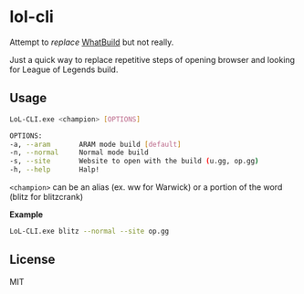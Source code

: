# lol-cli

Attempt to *replace* [WhatBuild](https://github.com/Leyka/WhatBuild) but not really.

Just a quick way to replace repetitive steps of opening browser and looking for League of Legends build.

## Usage

```sh
LoL-CLI.exe <champion> [OPTIONS]

OPTIONS:
-a, --aram       ARAM mode build [default]
-n, --normal     Normal mode build
-s, --site       Website to open with the build (u.gg, op.gg)
-h, --help       Halp!
```

`<champion>` can be an alias (ex. ww for Warwick) or a portion of the word (blitz for blitzcrank)

**Example**

```sh 
LoL-CLI.exe blitz --normal --site op.gg
```

## License

MIT 
